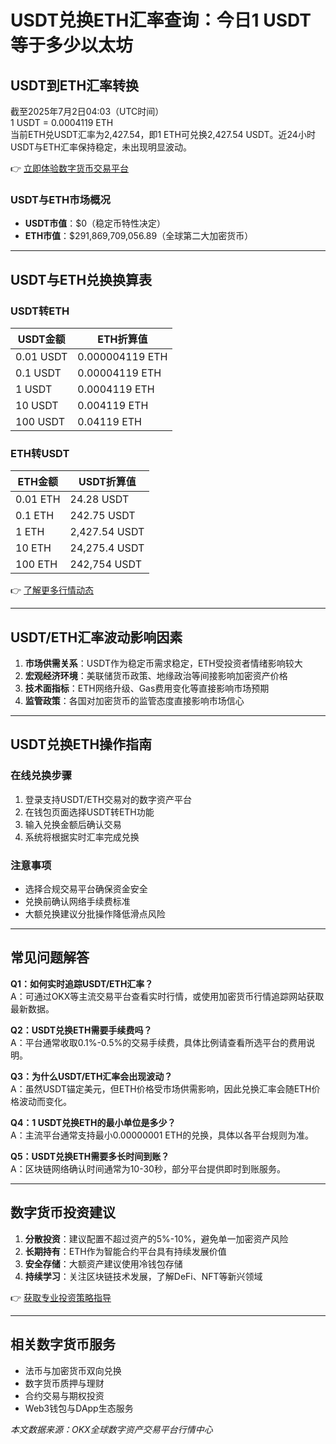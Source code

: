 # USDT兑换ETH汇率查询：今日1 USDT等于多少以太坊

## USDT到ETH汇率转换

截至2025年7月2日04:03（UTC时间）  
1 USDT = 0.0004119 ETH  
当前ETH兑USDT汇率为2,427.54，即1 ETH可兑换2,427.54 USDT。近24小时USDT与ETH汇率保持稳定，未出现明显波动。

👉 [立即体验数字货币交易平台](https://bit.ly/okx_welcome)

### USDT与ETH市场概况
- **USDT市值**：$0（稳定币特性决定）
- **ETH市值**：$291,869,709,056.89（全球第二大加密货币）

---

## USDT与ETH兑换换算表

### USDT转ETH
| USDT金额 | ETH折算值      |
|----------|----------------|
| 0.01 USDT| 0.000004119 ETH|
| 0.1 USDT | 0.00004119 ETH |
| 1 USDT   | 0.0004119 ETH  |
| 10 USDT  | 0.004119 ETH   |
| 100 USDT | 0.04119 ETH    |

### ETH转USDT
| ETH金额   | USDT折算值     |
|-----------|----------------|
| 0.01 ETH  | 24.28 USDT     |
| 0.1 ETH   | 242.75 USDT    |
| 1 ETH     | 2,427.54 USDT  |
| 10 ETH    | 24,275.4 USDT  |
| 100 ETH   | 242,754 USDT   |

👉 [了解更多行情动态](https://bit.ly/okx_welcome)

---

## USDT/ETH汇率波动影响因素

1. **市场供需关系**：USDT作为稳定币需求稳定，ETH受投资者情绪影响较大
2. **宏观经济环境**：美联储货币政策、地缘政治等间接影响加密资产价格
3. **技术面指标**：ETH网络升级、Gas费用变化等直接影响市场预期
4. **监管政策**：各国对加密货币的监管态度直接影响市场信心

---

## USDT兑换ETH操作指南

### 在线兑换步骤
1. 登录支持USDT/ETH交易对的数字资产平台
2. 在钱包页面选择USDT转ETH功能
3. 输入兑换金额后确认交易
4. 系统将根据实时汇率完成兑换

### 注意事项
- 选择合规交易平台确保资金安全
- 兑换前确认网络手续费标准
- 大额兑换建议分批操作降低滑点风险

---

## 常见问题解答

**Q1：如何实时追踪USDT/ETH汇率？**  
A：可通过OKX等主流交易平台查看实时行情，或使用加密货币行情追踪网站获取最新数据。

**Q2：USDT兑换ETH需要手续费吗？**  
A：平台通常收取0.1%-0.5%的交易手续费，具体比例请查看所选平台的费用说明。

**Q3：为什么USDT/ETH汇率会出现波动？**  
A：虽然USDT锚定美元，但ETH价格受市场供需影响，因此兑换汇率会随ETH价格波动而变化。

**Q4：1 USDT兑换ETH的最小单位是多少？**  
A：主流平台通常支持最小0.00000001 ETH的兑换，具体以各平台规则为准。

**Q5：USDT兑换ETH需要多长时间到账？**  
A：区块链网络确认时间通常为10-30秒，部分平台提供即时到账服务。

---

## 数字货币投资建议

1. **分散投资**：建议配置不超过资产的5%-10%，避免单一加密资产风险
2. **长期持有**：ETH作为智能合约平台具有持续发展价值
3. **安全存储**：大额资产建议使用冷钱包存储
4. **持续学习**：关注区块链技术发展，了解DeFi、NFT等新兴领域

👉 [获取专业投资策略指导](https://bit.ly/okx_welcome)

---

## 相关数字货币服务

- 法币与加密货币双向兑换
- 数字货币质押与理财
- 合约交易与期权投资
- Web3钱包与DApp生态服务

*本文数据来源：OKX全球数字资产交易平台行情中心*